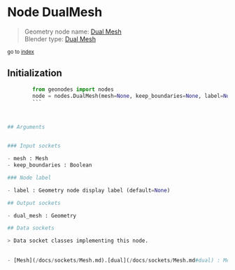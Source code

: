 
# Node DualMesh

> Geometry node name: [Dual Mesh](https://docs.blender.org/manual/en/latest/modeling/geometry_nodes/mesh/dual_mesh.html)<br>
  Blender type: [Dual Mesh](https://docs.blender.org/api/current/bpy.types.GeometryNodeDualMesh.html)
  
<sub>go to [index](/docs/index.md)</sub>

## Initialization

```python
        from geonodes import nodes
        node = nodes.DualMesh(mesh=None, keep_boundaries=None, label=None)
        ```



## Arguments


### Input sockets

- mesh : Mesh
- keep_boundaries : Boolean

### Node label

- label : Geometry node display label (default=None)

## Output sockets

- dual_mesh : Geometry

## Data sockets

> Data socket classes implementing this node.
  
  
- [Mesh](/docs/sockets/Mesh.md).[dual](/docs/sockets/Mesh.md#dual) : Method
  
